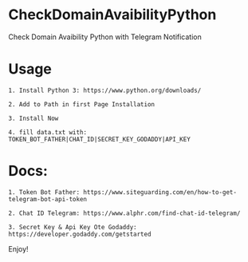 # CheckDomainAvaibilityPython
Check Domain Avaibility Python with Telegram Notification

# Usage

    1. Install Python 3: https://www.python.org/downloads/
   
    2. Add to Path in first Page Installation
      
    3. Install Now
 
    4. fill data.txt with: TOKEN_BOT_FATHER|CHAT_ID|SECRET_KEY_GODADDY|API_KEY
   

# Docs:

      
    1. Token Bot Father: https://www.siteguarding.com/en/how-to-get-telegram-bot-api-token

    2. Chat ID Telegram: https://www.alphr.com/find-chat-id-telegram/
    
    3. Secret Key & Api Key Ote Godaddy: https://developer.godaddy.com/getstarted

Enjoy!
